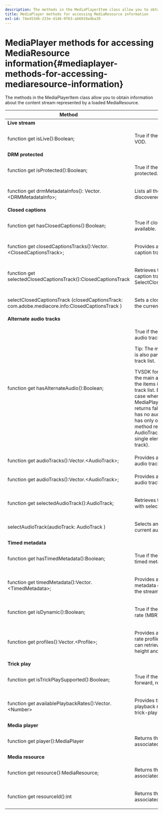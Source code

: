 ```yaml
---
description: The methods in the MediaPlayerItem class allow you to obtain information about the content stream represented by a loaded MediaResource.
title: MediaPlayer methods for accessing MediaResource information
exl-id: 74e453d6-233e-4146-9f63-ab6919a4ba39
---
```

# MediaPlayer methods for accessing MediaResource information{#mediaplayer-methods-for-accessing-mediaresource-information}

The methods in the MediaPlayerItem class allow you to obtain information about the content stream represented by a loaded MediaResource.

<table frame="all" colsep="1" rowsep="1" id="table_77B55D506FE24326A03D97AA087231FF"> 
 <thead> 
  <tr rowsep="1"> 
   <th colname="2" class="entry"> Method </th> 
   <th colname="3" class="entry"> Description </th> 
  </tr> 
 </thead>
 <tbody> 
  <tr rowsep="1"> 
   <td colname="1"> <b>Live stream </b> </td> 
   <td colname="2"> </td>
  </tr> 
  <tr rowsep="1"> 
   <td colname="2"> <span class="codeph"> function get isLive():Boolean; </span> </td> 
   <td colname="3"> <p>True if the stream is live; false if it is VOD. </p> </td> 
  </tr> 
  <tr rowsep="1"> 
   <td colname="1"> <b>DRM protected</b> </td> 
   <td colname="2"> </td>
  </tr> 
  <tr rowsep="1"> 
   <td colname="2"> <span class="codeph"> function get isProtected():Boolean; </span> </td> 
   <td colname="3"> <p>True if the stream is DRM protected. </p> </td> 
  </tr> 
  <tr rowsep="1"> 
   <td colname="2"> <span class="codeph"> function get drmMetadataInfos(): Vector.&lt;DRMMetadataInfo&gt;; </span> </td> 
   <td colname="3"> <p>Lists all the DRM metadata objects discovered in the manifest. </p> </td> 
  </tr> 
  <tr rowsep="1"> 
   <td colname="1"> <b>Closed captions</b> </td> 
   <td colname="2"> </td>
  </tr> 
  <tr rowsep="1"> 
   <td colname="2"> <span class="codeph"> function get hasClosedCaptions():Boolean; </span> </td> 
   <td colname="3"> <p>True if closed-caption tracks are available. </p> </td> 
  </tr> 
  <tr rowsep="1"> 
   <td colname="2"> <span class="codeph"> function get closedCaptionsTracks():Vector.&lt;ClosedCaptionsTrack&gt;; </span> </td> 
   <td colname="3"> <p>Provides a list of available closed-caption tracks. </p> </td> 
  </tr> 
  <tr rowsep="1"> 
   <td colname="2"> <span class="codeph"> function get selectedClosedCaptionsTrack():ClosedCaptionsTrack </span> </td> 
   <td colname="3"> <p>Retrieves the current closed caption track selected with <span class="codeph"> SelectClosedCaptionsTrack </span>. </p> </td> 
  </tr> 
  <tr rowsep="1"> 
   <td colname="2"> <span class="codeph"> selectClosedCaptionsTrack (closedCaptionsTrack: com.adobe.mediacore.info:ClosedCaptionsTrack ) </span> </td> 
   <td colname="3"> <p>Sets a closed-caption track to be the current closed-caption track. </p> </td> 
  </tr> 
  <tr rowsep="1"> 
   <td colname="1"> <b>Alternate audio tracks </b> </td> 
   <td colname="2"> </td>
  </tr> 
  <tr rowsep="1"> 
   <td colname="2"> <span class="codeph"> function get hasAlternateAudio():Boolean; </span> </td> 
   <td colname="3"> <p>True if the stream has alternate audio tracks. </p> <p>Tip:  The main (default) audio track is also part of the alternate audio track list. </p> <p>TVSDK for Desktop&nbsp;HLS considers the main audio track to be one of the items in the alternate audio track list. Because of this, the only case where <span class="codeph"> MediaPlayerItem.hasAlternateAudio </span> returns false is when the stream has no audio at all. If the content has only one audio track, this method returns true, and <span class="codeph"> get AudioTracks </span> returns a list with a single element (the default audio track). </p> </td> 
  </tr> 
  <tr rowsep="1"> 
   <td colname="2"> <span class="codeph"> function get audioTracks():Vector.&lt;AudioTrack&gt;; </span> </td> 
   <td colname="3"> Provides a list of available alternate audio tracks. </td> 
  </tr> 
  <tr rowsep="1"> 
   <td colname="2"> <span class="codeph"> function get audioTracks():Vector.&lt;AudioTrack&gt;; </span> </td> 
   <td colname="3"> <p>Provides a list of available alternate audio tracks. </p> </td> 
  </tr> 
  <tr rowsep="1"> 
   <td colname="2"> <span class="codeph"> function get selectedAudioTrack():AudioTrack; </span> </td> 
   <td colname="3"> <p>Retrieves the audio track selected with <span class="codeph"> selectAudioTrack </span>. </p> </td> 
  </tr> 
  <tr rowsep="1"> 
   <td colname="2"> <span class="codeph"> selectAudioTrack(audioTrack: AudioTrack ) </span> </td> 
   <td colname="3"> <p>Selects an audio track to be the current audio track. </p> </td> 
  </tr> 
  <tr rowsep="1"> 
   <td colname="1"> <b>Timed metadata</b> </td> 
   <td colname="2"> </td>
  </tr> 
  <tr rowsep="1"> 
   <td colname="2"> <span class="codeph"> function get hasTimedMetadata():Boolean; </span> </td> 
   <td colname="3"> <p>True if the stream has associated timed metadata. </p> </td> 
  </tr> 
  <tr rowsep="1"> 
   <td colname="2"> <span class="codeph"> function get timedMetadata():Vector.&lt;TimedMetadata&gt;; </span> </td> 
   <td colname="3"> <p>Provides a list of the timed metadata objects associated with the stream. </p> </td> 
  </tr> 
  <tr rowsep="1"> 
   <td colname="2"> <span class="codeph"> function get isDynamic():Boolean; </span> </td> 
   <td colname="3"> <p>True if the stream is a multiple bit rate (MBR) stream. </p> </td> 
  </tr> 
  <tr rowsep="1"> 
   <td colname="2"> <span class="codeph"> function get profiles():Vector.&lt;Profile&gt;; </span> </td> 
   <td colname="3"> <p>Provides a list of the associated bit rate profiles. For each profile, you can retrieve its bit rate and the height and width of the profile. </p> </td> 
  </tr> 
  <tr rowsep="1"> 
   <td colname="1"> <b>Trick play </b> </td> 
   <td colname="2"> </td>
  </tr> 
  <tr rowsep="1"> 
   <td colname="2"> <span class="codeph"> function get isTrickPlaySupported():Boolean; </span> </td> 
   <td colname="3"> <p>True if the player supports fast forward, rewind, and resume. </p> </td> 
  </tr> 
  <tr rowsep="1"> 
   <td colname="2"> <span class="codeph"> function get availablePlaybackRates():Vector.&lt;Number&gt; </span> </td> 
   <td colname="3"> <p>Provides the list of available playback rates in the context of the trick-play feature. </p> </td> 
  </tr> 
  <tr rowsep="1"> 
   <td colname="1"> <b>Media player </b> </td> 
   <td colname="2"> </td>
  </tr> 
  <tr rowsep="1"> 
   <td colname="2"> <span class="codeph"> function get player():MediaPlayer </span> </td> 
   <td colname="3"> <p>Returns the media player currently associated with this player. </p> </td> 
  </tr> 
  <tr rowsep="1"> 
   <td colname="1"> <b>Media resource</b> </td> 
   <td colname="2"> </td>
  </tr> 
  <tr rowsep="1"> 
   <td colname="2"> <span class="codeph"> function get resource():MediaResource; </span> </td> 
   <td colname="3"> <p>Returns the media resource associated with this item. </p> </td> 
  </tr> 
  <tr rowsep="0"> 
   <td colname="2"> <span class="codeph"> function get resourceId():int </span> </td> 
   <td colname="3"> <p>Returns the media identifier associated with this item. </p> </td> 
  </tr> 
 </tbody> 
</table>

